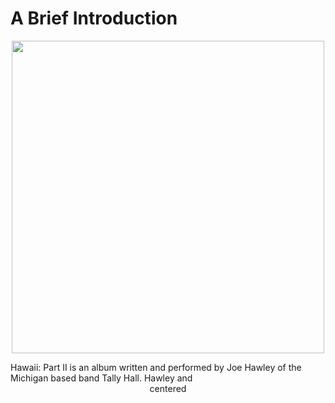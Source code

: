 # A Brief Introduction
<p align="center">
<img width="500" height="500" src="https://i1.sndcdn.com/artworks-000602170645-fe2its-t500x500.jpg">
</p>
Hawaii: Part II is an album written and performed by Joe Hawley of the Michigan based band Tally Hall. Hawley and 
<div align="center"> centered
